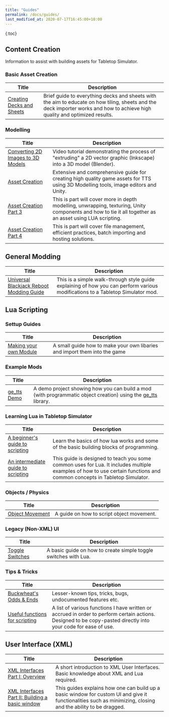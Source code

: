 ```yaml
---
title: "Guides"
permalink: /docs/guides/
last_modified_at: 2020-07-17T16:45:00+10:00
---
```


{:toc}

## Content Creation

Information to assist with building assets for Tabletop Simulator.

### Basic Asset Creation

| Title | Description |
| --- | --- |
| [Creating Decks and Sheets](https://steamcommunity.com/sharedfiles/filedetails/?id=1349263773) | Brief guide to everything decks and sheets with the aim to educate on how tiling, sheets and the deck importer works and how to achieve high quality and optimized results. |

### Modelling

| Title | Description |
| --- | --- |
| [Converting 2D Images to 3D Models](https://www.youtube.com/watch?v=ows2QTiMRPg) | Video tutorial demonstrating the process of "extruding" a 2D vector graphic (Inkscape) into a 3D model (Blender). |
| [Asset Creation](https://steamcommunity.com/sharedfiles/filedetails/?id=1343252582) | Extensive and comprehensive guide for creating high quality game assets for TTS using 3D Modelling tools, image editors and Unity. |
| [Asset Creation Part 3](https://steamcommunity.com/sharedfiles/filedetails/?id=1350305734) | This is part will cover more in depth modelling, unwrapping, texturing, Unity components and how to tie it all together as an asset using LUA scripting. |
| [Asset Creation Part 4](https://steamcommunity.com/sharedfiles/filedetails/?id=1507294801) | This is part will cover file management, efficient practices, batch importing and hosting solutions. |

## General Modding

| Title | Description |
| --- | --- |
| [Universal Blackjack Reboot Modding Guide](https://steamcommunity.com/sharedfiles/filedetails/?id=919849162) | This is a simple walk-through style guide explaining of how you can perform various modifications to a Tabletop Simulator mod. |

## Lua Scripting

### Settup Guides

| Title | Description |
| --- | --- |
| [Making your own Module](https://steamcommunity.com/sharedfiles/filedetails/?id=2255706594) | A small guide how to make your own libaries and import them into the game | 

### Example Mods

| Title | Description |
| --- | --- |
| [ge_tts Demo](https://github.com/Benjamin-Dobell/ge_tts_demo) | A demo project showing how you can build a mod (with programmatic object creation) using the [ge_tts](https://github.com/Benjamin-Dobell/ge_tts) library. | 

### Learning Lua in Tabletop Simulator

| Title | Description |
| --- | --- |
| [A beginner's guide to scripting](https://steamcommunity.com/sharedfiles/filedetails/?id=714904631) | Learn the basics of how lua works and some of the basic building blocks of programming. |
| [An intermediate guide to scripting](https://steamcommunity.com/sharedfiles/filedetails/?id=879449506) | This guide is designed to teach you some common uses for Lua. It includes multiple examples of how to use certain functions and common concepts in Tabletop Simulator. |

### Objects / Physics

| Title | Description |
| --- | --- |
| [Object Movement](https://steamcommunity.com/sharedfiles/filedetails/?id=1433166328) | A guide on how to script object movement. |

### Legacy (Non-XML) UI

| Title | Description |
| --- | --- |
| [Toggle Switches](https://steamcommunity.com/sharedfiles/filedetails/?id=1432389368) | A basic guide on how to create simple toggle switches with Lua. |

### Tips & Tricks

| Title | Description |
| --- | --- |
| [Buckwheat's Odds & Ends](https://steamcommunity.com/sharedfiles/filedetails/?id=2036657795) | Lesser-known tips, tricks, bugs, undocumented features etc. |
| [Useful functions for scripting](https://steamcommunity.com/sharedfiles/filedetails/?id=752690530) | A list of various functions I have written or accrued in order to perform certain actions. Designed to be copy-pasted directly into your code for ease of use. |

## User Interface (XML)

| Title | Description |
| --- | --- |
| [XML Interfaces Part I: Overview](https://steamcommunity.com/sharedfiles/filedetails/?id=1433695655) | A short introduction to XML User Interfaces. Basic knowledge about XML and Lua required. |
| [XML Interfaces Part II: Building a basic window](https://steamcommunity.com/sharedfiles/filedetails/?id=1435322362) | This guides explains how one can build up a basic window for custom UI and give it functionalities such as minimizing, closing and the ability to be dragged. |
